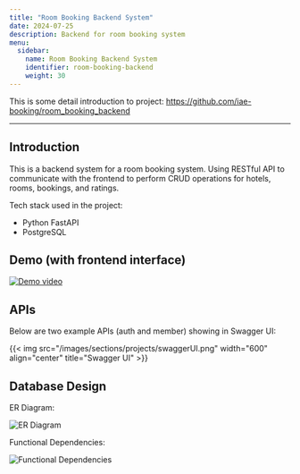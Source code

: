 ```yaml
---
title: "Room Booking Backend System"
date: 2024-07-25
description: Backend for room booking system
menu:
  sidebar:
    name: Room Booking Backend System
    identifier: room-booking-backend
    weight: 30
---
```


This is some detail introduction to project: https://github.com/iae-booking/room_booking_backend

---

## Introduction

This is a backend system for a room booking system. Using RESTful API to communicate with the frontend to perform CRUD operations for hotels, rooms, bookings, and ratings.

Tech stack used in the project:
- Python FastAPI
- PostgreSQL

## Demo (with frontend interface)

[![Demo video](http://img.youtube.com/vi/icbWpszwDkg/0.jpg)](http://www.youtube.com/watch?v=icbWpszwDkg "Room Booking website")

## APIs

Below are two example APIs (auth and member) showing in Swagger UI:

{{< img src="/images/sections/projects/swaggerUI.png" width="600" align="center" title="Swagger UI" >}}

## Database Design

ER Diagram:

![ER Diagram](/images/sections/projects/EER.png)

Functional Dependencies:

![Functional Dependencies](/images/sections/projects/functional_dependencies.png)
